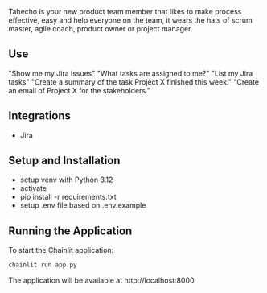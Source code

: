 Tahecho is your new product team member that likes to make process effective, easy and help everyone on the team, it wears the hats of scrum master, agile coach, product owner or project manager.

## Use
"Show me my Jira issues"
"What tasks are assigned to me?"
"List my Jira tasks"
"Create a summary of the task Project X finished this week."
"Create an email of Project X for the stakeholders."

## Integrations
* Jira


## Setup and Installation
* setup venv with Python 3.12
* activate
* pip install -r requirements.txt
* setup .env file based on .env.example

## Running the Application

To start the Chainlit application:

```bash
chainlit run app.py
```

The application will be available at http://localhost:8000
